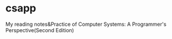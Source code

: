 # csapp
My reading notes&amp;Practice of Computer Systems: A Programmer's Perspective(Second Edition)
